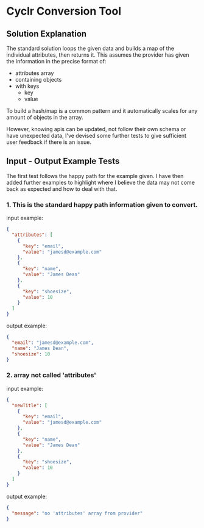 # Cyclr Conversion Tool

## Solution Explanation

The standard solution loops the given data and builds a map of the individual attributes, then returns it. This assumes the provider has given the information in the precise format of:

- attributes array
- containing objects
- with keys
  - key
  - value

To build a hash/map is a common pattern and it automatically scales for any amount of objects in the array.

However, knowing apis can be updated, not follow their own schema or have unexpected data, I've devised some further tests to give sufficient user feedback if there is an issue.

## Input - Output Example Tests

The first test follows the happy path for the example given. I have then added further examples to highlight where I believe the data may not come back as expected and how to deal with that.

### 1. This is the standard happy path information given to convert.

input example:

```json
{
  "attributes": [
    {
      "key": "email",
      "value": "jamesd@example.com"
    },
    {
      "key": "name",
      "value": "James Dean"
    },
    {
      "key": "shoesize",
      "value": 10
    }
  ]
}
```

output example:

```json
{
  "email": "jamesd@example.com",
  "name": "James Dean",
  "shoesize": 10
}
```

### 2. array not called 'attributes'

input example:

```json
{
  "newTitle": [
    {
      "key": "email",
      "value": "jamesd@example.com"
    },
    {
      "key": "name",
      "value": "James Dean"
    },
    {
      "key": "shoesize",
      "value": 10
    }
  ]
}
```

output example:

```json
{
  "message": "no 'attributes' array from provider"
}
```
